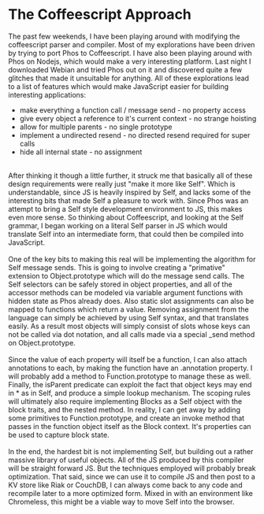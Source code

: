 The Coffeescript Approach
=========================

The past few weekends, I have been playing around with modifying the coffeescript parser and compiler. Most of my explorations have been driven by trying to port Phos to Coffeescript. I have also been playing around with Phos on Nodejs, which would make a very interesting platform. Last night I downloaded Webian and tried Phos out on it and discovered quite a few glitches that made it unsuitable for anything.  All of these explorations lead to a list of features which would make JavaScript easier for building interesting applications:<ul><li>make everything a function call / message send - no property access</li><li>give every object a reference to it&#39;s current context - no strange hoisting</li><li>allow for multiple parents - no single prototype</li><li>implement a undirected resend - no directed resend required for super calls</li><li>hide all internal state - no assignment</li></ul><br>After thinking it though a little further, it struck me that basically all of these design requirements were really just "make it more like Self". Which is understandable, since JS is heavily inspired by Self, and lacks some of the interesting bits that made Self a pleasure to work with. Since Phos was an attempt to bring a Self style development environment to JS, this makes even more sense. So thinking about Coffeescript, and looking at the Self grammar, I began working on a literal Self parser in JS which would translate Self into an intermediate form, that could then be compiled into JavaScript. <br><br>One of the key bits to making this real will be implementing the algorithm for Self message sends. This is going to involve creating a "primative" extension to Object.prototype which will do the message send calls. The Self selectors can be safely stored in object properties, and all of the accessor methods can be modeled via variable argument functions with hidden state as Phos already does. Also static slot assignments can also be mapped to functions which return a value. Removing assignment from the language can simply be achieved by using Self syntax, and that translates easily.   As a result most objects will simply consist of slots whose keys can not be called via dot notation, and all calls made via a special _send method on Object.prototype. <br><br>Since the value of each property will itself be a function, I can also attach annotations to each, by making the function have an .annotation property. I will probably add a method to Function.prototype to manage these as well. Finally, the isParent predicate can exploit the fact that object keys may end in * as in Self, and produce a simple lookup mechanism. The scoping rules will ultimately also require implementing Blocks as a Self object with the block traits, and the nested method. In reality, I can get away by adding some primitives to Function.prototype, and create an invoke method that passes in the function object itself as the Block context. It&#39;s properties can be used to capture block state. <br><br>In the end, the hardest bit is not implementing Self, but building out a rather massive library of useful objects. All of the JS produced by this compiler will be straight forward JS. But the techniques employed will probably break optimization. That said, since we can use it to compile JS and then post to a KV store like Riak or CouchDB, I can always come back to any code and recompile later to a more optimized form. Mixed in with an environment like Chromeless, this might be a viable way to move Self into the browser. <br><br><br>